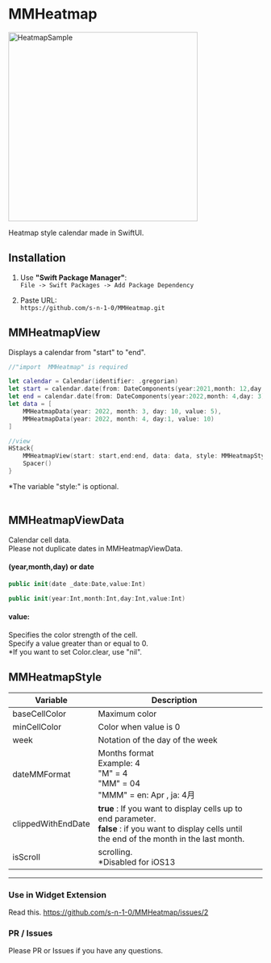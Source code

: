 # MMHeatmap
<img width="375" alt="HeatmapSample" src="https://user-images.githubusercontent.com/72431055/115141826-5572b580-a079-11eb-822b-4e05cf9273ca.png">

Heatmap style calendar made in SwiftUI.
## Installation
1. Use **"Swift Package Manager"**:  
`File -> Swift Packages -> Add Package Dependency`  
  
2. Paste URL:  
`https://github.com/s-n-1-0/MMHeatmap.git`


## MMHeatmapView
Displays a calendar from "start" to "end".
```swift
//"import  MMHeatmap" is required

let calendar = Calendar(identifier: .gregorian)
let start = calendar.date(from: DateComponents(year:2021,month: 12,day: 20))!
let end = calendar.date(from: DateComponents(year:2022,month: 4,day: 3))! // or nil = now
let data = [
    MMHeatmapData(year: 2022, month: 3, day: 10, value: 5),
    MMHeatmapData(year: 2022, month: 4, day:1, value: 10)
]

//view
HStack{
    MMHeatmapView(start: start,end:end, data: data, style: MMHeatmapStyle(baseCellColor: UIColor.systemIndigo,isScroll: true))
    Spacer()
}
```
*The variable "style:" is optional.  
<br>
## MMHeatmapViewData
Calendar cell data.  
Please not duplicate dates in MMHeatmapViewData.
#### **(year,month,day) or date**

```swift
public init(date _date:Date,value:Int)
```
```swift
public init(year:Int,month:Int,day:Int,value:Int)
```

#### **value:**
Specifies the color strength of the cell.  
Specify a value greater than or equal to 0.  
*If you want to set Color.clear, use "nil".

## MMHeatmapStyle
| Variable  |Description                                                                |     | 
| ------------- | ------------------------------------------------------------------------------ | --- | 
| baseCellColor | Maximum color                                                                  |     | 
| minCellColor  | Color when value is 0                                                          |     | 
| week          | Notation of the day of the week                                                |     | 
| dateMMFormat  | Months format<br>Example: 4<br>"M" = 4<br>"MM" = 04<br>"MMM" = en: Apr , ja: 4月 |     |
|clippedWithEndDate|**true** : If you want to display cells up to end parameter.<br>**false** : if you want to display cells until the end of the month in the last month.|
|isScroll|scrolling.<br>*Disabled for iOS13|

---

### Use in Widget Extension

Read this. https://github.com/s-n-1-0/MMHeatmap/issues/2

### PR / Issues
Please PR or Issues if you have any questions.
